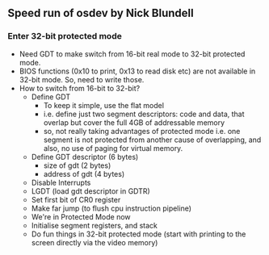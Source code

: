 ## Speed run of osdev by Nick Blundell


### Enter 32-bit protected mode

- Need GDT to make switch from 16-bit real mode to 32-bit protected mode.
- BIOS functions (0x10 to print, 0x13 to read disk etc) are not available in 32-bit mode. So, need to write those.
- How to switch from 16-bit to 32-bit?
  - Define GDT
    - To keep it simple, use the flat model
    - i.e. define just two segment descriptors: code and data, that overlap but cover the full 4GB of addressable memory
    - so, not really taking advantages of protected mode i.e. one segment is not protected from another cause of overlapping, and also, no use of paging for virtual memory.
  - Define GDT descriptor (6 bytes)
    - size of gdt (2 bytes)
    - address of gdt (4 bytes)
  - Disable Interrupts
  - LGDT (load gdt descriptor in GDTR)
  - Set first bit of CR0 register
  - Make far jump (to flush cpu instruction pipeline)
  - We're in Protected Mode now
  - Initialise segment registers, and stack
  - Do fun things in 32-bit protected mode (start with printing to the screen directly via the video memory)
